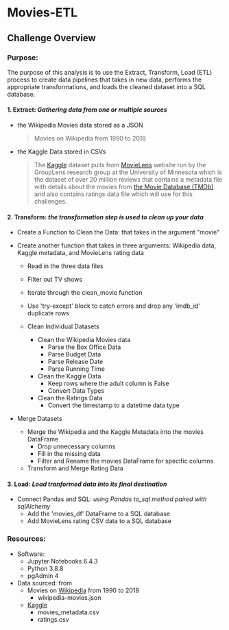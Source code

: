 # Movies-ETL

## Challenge Overview

### Purpose:

The purpose of this analysis is to use the Extract, Transform, Load (ETL) process to create data pipelines that takes in new data, performs the appropriate transformations, and loads the cleaned dataset into a SQL database.
   
    
      
#### 1. Extract:  _Gathering data from one or multiple sources_ 

- the Wikipedia Movies data stored as a JSON 
    > Movies on Wikipedia from 1990 to 2018
- the Kaggle Data stored in CSVs 
    > The [Kaggle](https://www.kaggle.com/rounakbanik/the-movies-dataset) dataset pulls from [MovieLens](https://grouplens.org/datasets/movielens/) website run by the GroupLens       research group at the University of Minnesota which is the dataset of over 20 million reviews that contains a metadata file with details about the movies from 
      [the Movie Database (TMDb)](https://www.themoviedb.org/) and also contains ratings data file which will use for this challenges.


#### 2. Transform: _the transformation step is used to clean up your data_
  - Create a Function to Clean the Data: that takes in the argument "movie"
  - Create another function that takes in three arguments: Wikipedia data, Kaggle metadata, and MovieLens rating data
    - Read in the three data files
    - Filter out TV shows
    - Iterate through the clean_movie function
    - Use 'try-except' block to catch errors and drop any 'imdb_id' duplicate rows


    - Clean Individual Datasets
      - Clean the Wikipedia Movies data
        - Parse the Box Office Data 
        - Parse Budget Data 
        - Parse Release Date 
        - Parse Running Time 
      - Clean the Kaggle Data
        - Keep rows where the adult column is False
        - Convert Data Types
      - Clean the Ratings Data
        - Convert the timestamp to a datetime data type

- Merge Datasets
    - Merge the Wikipedia and the Kaggle Metadata into the movies DataFrame
      - Drop unnecessary columns
      - Fill in the missing data
      - Filter and Rename the movies DataFrame for specific columns
    - Transform and Merge Rating Data

#### 3. Load: _Load tranformed data into its final destination_ 
- Connect Pandas and SQL: _using Pandas to_sql method paired with sqlAlchemy_
 	- Add the 'movies_df' DataFrame to a SQL database
 	- Add MovieLens rating CSV data to a SQL database


### Resources:
- Software: 
    - Jupyter Notebooks 6.4.3
    - Python 3.8.8 
    - pgAdmin 4
- Data sourced: from  
    - Movies on [Wikipedia](https://en.wikipedia.org/wiki/Lists_of_films) from 1990 to 2018
      - wikipedia-movies.json
    - [Kaggle](https://www.kaggle.com/rounakbanik/the-movies-dataset) 
      - movies_metadata.csv 
      - ratings.csv
 
